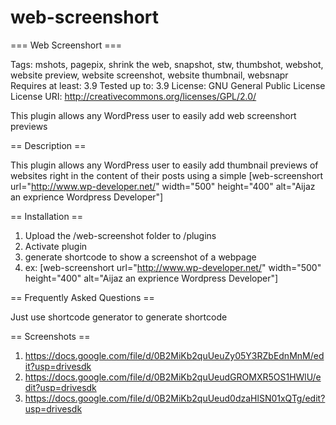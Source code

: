 web-screenshort
===============
=== Web Screenshort ===

Tags: mshots, pagepix, shrink the web, snapshot, stw, thumbshot, webshot, website preview, website screenshot, website thumbnail, websnapr
Requires at least: 3.9
Tested up to: 3.9
License: GNU General Public License
License URI: http://creativecommons.org/licenses/GPL/2.0/

This plugin allows any WordPress user to easily add web screenshort previews 

== Description ==

This plugin allows any WordPress user to easily add thumbnail previews of websites right in the content of their posts using a simple [web-screenshort url="http://www.wp-developer.net/" width="500" height="400" alt="Aijaz an exprience Wordpress Developer"]

== Installation ==

1. Upload the /web-screenshot folder to /plugins
2. Activate plugin
3. generate shortcode to show a screenshot of a webpage
4. ex: [web-screenshort url="http://www.wp-developer.net/" width="500" height="400" alt="Aijaz an exprience Wordpress Developer"]

== Frequently Asked Questions ==

Just use shortcode generator to generate shortcode

== Screenshots ==

1. https://docs.google.com/file/d/0B2MiKb2quUeuZy05Y3RZbEdnMnM/edit?usp=drivesdk
2. https://docs.google.com/file/d/0B2MiKb2quUeudGROMXR5OS1HWlU/edit?usp=drivesdk
3. https://docs.google.com/file/d/0B2MiKb2quUeud0dzaHlSN01xQTg/edit?usp=drivesdk
